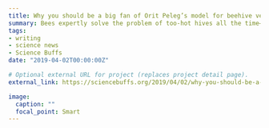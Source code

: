 ```yaml
---
title: Why you should be a big fan of Orit Peleg’s model for beehive ventilation
summary: Bees expertly solve the problem of too-hot hives all the time–Orit Peleg is studying how.
tags:
- writing
- science news
- Science Buffs
date: "2019-04-02T00:00:00Z"

# Optional external URL for project (replaces project detail page).
external_link: https://sciencebuffs.org/2019/04/02/why-you-should-be-a-big-fan-of-orit-pelegs-model-for-beehive-ventilation/

image:
  caption: ""
  focal_point: Smart
---
```

